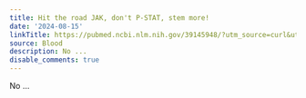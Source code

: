 ```yaml
---
title: Hit the road JAK, don't P-STAT, stem more!
date: '2024-08-15'
linkTitle: https://pubmed.ncbi.nlm.nih.gov/39145948/?utm_source=curl&utm_medium=rss&utm_campaign=journals&utm_content=7603509&fc=None&ff=20240816182052&v=2.18.0.post9+e462414
source: Blood
description: No ...
disable_comments: true
---
```

No ...